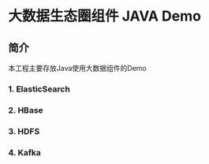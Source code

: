 # 大数据生态圈组件 JAVA Demo

## 简介
本工程主要存放Java使用大数据组件的Demo

### 1. ElasticSearch

### 2. HBase

### 3. HDFS

### 4. Kafka

